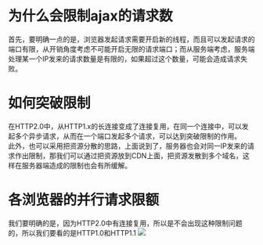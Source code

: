 # 为什么会限制ajax的请求数
首先，要明确一点的是，浏览器发起请求需要开启新的线程，而且可以发起请求的端口有限，从开销角度考虑不可能开启无限的请求端口；而从服务端考虑，服务端处理某一个IP发来的请求数量是有限的，如果超过这个数量，可能会造成请求失败。

# 如何突破限制
在HTTP2.0中，从HTTP1.x的长连接变成了连接复用，在同一个连接中，可以发起多个异步请求，从而在一个端口发起多个请求，可以达到突破限制的作用。  
此外，也可以采用把资源分散的思路，上面说到了，服务器也会对同一IP发来的请求作出限制，那我们可以通过把资源放到CDN上面，把资源发散到多个域名，这样在服务器端造成的限制也会有所缓解。

# 各浏览器的并行请求限额
我们要明确的是，因为HTTP2.0中有连接复用，所以是不会出现这种限制问题的，所以我们要看的是HTTP1.0和HTTP1.1
![](https://user-gold-cdn.xitu.io/2020/3/23/171066106e5fcba6?w=670&h=403&f=png&s=60158)